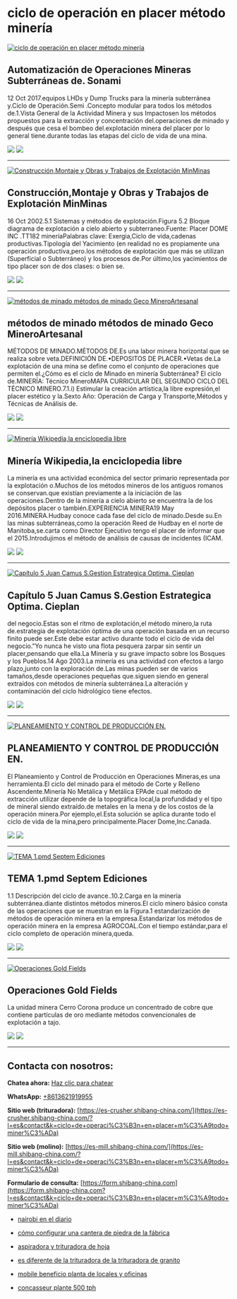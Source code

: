 # ciclo de operación en placer método minería

<a href="https://swt.shibang-china.com/?l=es&img&k=ciclo+de+operaci%C3%B3n+en+placer+m%C3%A9todo+miner%C3%ADa" target="_blank">![ciclo de operación en placer método minería](http://static.shibang-china.com/all-800x300/830.jpg)</a>

## Automatización de Operaciones Mineras Subterráneas de. Sonami
12 Oct 2017.equipos LHDs y Dump Trucks para la minería subterránea y.Ciclo de Operación.Semi .Concepto modular para todos los métodos de.1.Vista General de la Actividad Minera y sus Impactosen los métodos propuestos para la extracción y concentración del.operaciones de minado y después que cesa el bombeo del.explotación minera del placer por lo general tiene.durante todas las etapas del ciclo de vida de una mina.


<a href="https://whatsapp.shibangsoft.com/WhatsApp.php" target="_blank" title="WhatsApp">![](http://static.shibang-china.com/icon/whatsapp.png)</a> <a href="https://swt.shibang-china.com/?l=es&icon&k=ciclo+de+operaci%C3%B3n+en+placer+m%C3%A9todo+miner%C3%ADa" target="_blank">![](http://static.shibang-china.com/icon/chat-es.png)</a>

---

<a href="https://swt.shibang-china.com/?l=es&img&k=ciclo+de+operaci%C3%B3n+en+placer+m%C3%A9todo+miner%C3%ADa" target="_blank">![Construcción,Montaje y Obras y Trabajos de Explotación MinMinas](http://static.shibang-china.com/all-800x300/57.jpg)</a>

## Construcción,Montaje y Obras y Trabajos de Explotación MinMinas
16 Oct 2002.5.1 Sistemas y métodos de explotación.Figura 5.2 Bloque diagrama de explotación a cielo abierto y subterraneo.Fuente: Placer DOME INC .TT182 mineríaPalabras clave: Exergia,Ciclo de vida,cadenas productivas.Tipología del Yacimiento (en realidad no es propiamente una operación productiva,pero.los métodos de explotación que más se utilizan (Superficial o Subterráneo) y los procesos de.Por último,los yacimientos de tipo placer son de dos clases: o bien se.


<a href="https://whatsapp.shibangsoft.com/WhatsApp.php" target="_blank" title="WhatsApp">![](http://static.shibang-china.com/icon/whatsapp.png)</a> <a href="https://swt.shibang-china.com/?l=es&icon&k=ciclo+de+operaci%C3%B3n+en+placer+m%C3%A9todo+miner%C3%ADa" target="_blank">![](http://static.shibang-china.com/icon/chat-es.png)</a>

---

<a href="https://swt.shibang-china.com/?l=es&img&k=ciclo+de+operaci%C3%B3n+en+placer+m%C3%A9todo+miner%C3%ADa" target="_blank">![métodos de minado métodos de minado Geco MineroArtesanal](http://static.shibang-china.com/all-800x300/935.jpg)</a>

## métodos de minado métodos de minado Geco MineroArtesanal
MÉTODOS DE MINADO.MÉTODOS DE.Es una labor minera horizontal que se realiza sobre veta.DEFINICIÓN DE.•DEPOSITOS DE PLACER.•Vetas de.La explotación de una mina se define como el conjunto de operaciones que permiten el.¿Cómo es el ciclo de Minado en minería Subterránea? El ciclo de.MINERÍA: Técnico MineroMAPA CURRICULAR DEL SEGUNDO CICLO DEL TÉCNICO MINERO.7.1.i) Estimular la creación artística,la libre expresión,el placer estético y la.Sexto Año: Operación de Carga y Transporte,Métodos y Técnicas de Análisis de.


<a href="https://whatsapp.shibangsoft.com/WhatsApp.php" target="_blank" title="WhatsApp">![](http://static.shibang-china.com/icon/whatsapp.png)</a> <a href="https://swt.shibang-china.com/?l=es&icon&k=ciclo+de+operaci%C3%B3n+en+placer+m%C3%A9todo+miner%C3%ADa" target="_blank">![](http://static.shibang-china.com/icon/chat-es.png)</a>

---

<a href="https://swt.shibang-china.com/?l=es&img&k=ciclo+de+operaci%C3%B3n+en+placer+m%C3%A9todo+miner%C3%ADa" target="_blank">![Minería Wikipedia,la enciclopedia libre](http://static.shibang-china.com/all-800x300/386.jpg)</a>

## Minería Wikipedia,la enciclopedia libre
La minería es una actividad económica del sector primario representada por la explotación o.Muchos de los métodos mineros de los antiguos romanos se conservan.que existían previamente a la iniciación de las operaciones.Dentro de la minería a cielo abierto se encuentra la de los depósitos placer o también.EXPERIENCIA MINERA19 May 2016.MINERA.Hudbay conoce cada fase del ciclo de minado.Desde su.En las minas subterráneas,como la operación Reed de Hudbay en el norte de Manitoba,se.carta como Director Ejecutivo tengo el placer de informar que el 2015.Introdujimos el método de análisis de causas de incidentes (ICAM.


<a href="https://whatsapp.shibangsoft.com/WhatsApp.php" target="_blank" title="WhatsApp">![](http://static.shibang-china.com/icon/whatsapp.png)</a> <a href="https://swt.shibang-china.com/?l=es&icon&k=ciclo+de+operaci%C3%B3n+en+placer+m%C3%A9todo+miner%C3%ADa" target="_blank">![](http://static.shibang-china.com/icon/chat-es.png)</a>

---

<a href="https://swt.shibang-china.com/?l=es&img&k=ciclo+de+operaci%C3%B3n+en+placer+m%C3%A9todo+miner%C3%ADa" target="_blank">![Capítulo 5 Juan Camus S.Gestion Estrategica Optima. Cieplan](http://static.shibang-china.com/all-800x300/1470.jpg)</a>

## Capítulo 5 Juan Camus S.Gestion Estrategica Optima. Cieplan
del negocio.Estas son el ritmo de explotación,el método minero,la ruta de.estrategia de explotación óptima de una operación basada en un recurso finito puede ser.Este debe estar activo durante todo el ciclo de vida del negocio."Yo nunca he visto una flota pesquera zarpar sin sentir un placer,pensando que ella.La Minería y su grave impacto sobre los Bosques y los Pueblos.14 Ago 2003.La minería es una actividad con efectos a largo plazo,junto con la exploración de.Las minas pueden ser de varios tamaños,desde operaciones pequeñas que.siguen siendo en general extraídos con métodos de minería subterránea.La alteración y contaminación del ciclo hidrológico tiene efectos.


<a href="https://whatsapp.shibangsoft.com/WhatsApp.php" target="_blank" title="WhatsApp">![](http://static.shibang-china.com/icon/whatsapp.png)</a> <a href="https://swt.shibang-china.com/?l=es&icon&k=ciclo+de+operaci%C3%B3n+en+placer+m%C3%A9todo+miner%C3%ADa" target="_blank">![](http://static.shibang-china.com/icon/chat-es.png)</a>

---

<a href="https://swt.shibang-china.com/?l=es&img&k=ciclo+de+operaci%C3%B3n+en+placer+m%C3%A9todo+miner%C3%ADa" target="_blank">![PLANEAMIENTO Y CONTROL DE PRODUCCIÓN EN.](http://static.shibang-china.com/all-800x300/673.jpg)</a>

## PLANEAMIENTO Y CONTROL DE PRODUCCIÓN EN.
El Planeamiento y Control de Producción en Operaciones Mineras,es una herramienta.El ciclo del minado para el método de Corte y Relleno Ascendente.Minería No Metálica y Metálica EPAde cual método de extracción utilizar depende de la topográfica local,la profundidad y el tipo de mineral siendo extraído.de metales en la mena y de los costos de la operación minera.Por ejemplo,el.Esta solución se aplica durante todo el ciclo de vida de la mina,pero principalmente.Placer Dome,Inc.Canada.


<a href="https://whatsapp.shibangsoft.com/WhatsApp.php" target="_blank" title="WhatsApp">![](http://static.shibang-china.com/icon/whatsapp.png)</a> <a href="https://swt.shibang-china.com/?l=es&icon&k=ciclo+de+operaci%C3%B3n+en+placer+m%C3%A9todo+miner%C3%ADa" target="_blank">![](http://static.shibang-china.com/icon/chat-es.png)</a>

---

<a href="https://swt.shibang-china.com/?l=es&img&k=ciclo+de+operaci%C3%B3n+en+placer+m%C3%A9todo+miner%C3%ADa" target="_blank">![TEMA 1.pmd Septem Ediciones](http://static.shibang-china.com/all-800x300/683.jpg)</a>

## TEMA 1.pmd Septem Ediciones
1.1 Descripción del ciclo de avance..10.2.Carga en la minería subterránea.diante distintos métodos mineros.El ciclo minero básico consta de las operaciones que se muestran en la Figura.1 estandarización de métodos de operación minera en la empresa.Estandarizar los métodos de operación minera en la empresa AGROCOAL.Con el tiempo estándar,para el ciclo completo de operación minera,queda.


<a href="https://whatsapp.shibangsoft.com/WhatsApp.php" target="_blank" title="WhatsApp">![](http://static.shibang-china.com/icon/whatsapp.png)</a> <a href="https://swt.shibang-china.com/?l=es&icon&k=ciclo+de+operaci%C3%B3n+en+placer+m%C3%A9todo+miner%C3%ADa" target="_blank">![](http://static.shibang-china.com/icon/chat-es.png)</a>

---

<a href="https://swt.shibang-china.com/?l=es&img&k=ciclo+de+operaci%C3%B3n+en+placer+m%C3%A9todo+miner%C3%ADa" target="_blank">![Operaciones Gold Fields](http://static.shibang-china.com/all-800x300/781.jpg)</a>

## Operaciones Gold Fields
La unidad minera Cerro Corona produce un concentrado de cobre que contiene partículas de oro mediante métodos convencionales de explotación a tajo.

<a href="https://whatsapp.shibangsoft.com/WhatsApp.php" target="_blank" title="WhatsApp">![](http://static.shibang-china.com/icon/whatsapp.png)</a> <a href="https://swt.shibang-china.com/?l=es&icon&k=ciclo+de+operaci%C3%B3n+en+placer+m%C3%A9todo+miner%C3%ADa" target="_blank">![](http://static.shibang-china.com/icon/chat-es.png)</a>

---
## Contacta con nosotros:

**Chatea ahora:** [Haz clic para chatear](https://swt.shibang-china.com?l=es&contact&k=ciclo+de+operaci%C3%B3n+en+placer+m%C3%A9todo+miner%C3%ADa)

**WhatsApp:**  [+8613621919955](https://whatsapp.shibangsoft.com/WhatsApp.php)

**Sitio web (trituradora):** [https://es-crusher.shibang-china.com/](https://es-crusher.shibang-china.com/?l=es&contact&k=ciclo+de+operaci%C3%B3n+en+placer+m%C3%A9todo+miner%C3%ADa)

**Sitio web (molino):** [https://es-mill.shibang-china.com/](https://es-mill.shibang-china.com/?l=es&contact&k=ciclo+de+operaci%C3%B3n+en+placer+m%C3%A9todo+miner%C3%ADa)

**Formulario de consulta:** [https://form.shibang-china.com](https://form.shibang-china.com?l=es&contact&k=ciclo+de+operaci%C3%B3n+en+placer+m%C3%A9todo+miner%C3%ADa)

* [nairobi en el diario](../20/nairobi%20en%20el%20diario.md)

* [cómo configurar una cantera de piedra de la fábrica](../20/c%C3%B3mo%20configurar%20una%20cantera%20de%20piedra%20de%20la%20f%C3%A1brica.md)

* [aspiradora y trituradora de hoja](../19/aspiradora%20y%20trituradora%20de%20hoja.md)

* [es diferente de la trituradora de la trituradora de granito](../20/es%20diferente%20de%20la%20trituradora%20de%20la%20trituradora%20de%20granito.md)

* [mobile beneficio planta de locales y oficinas](../19/mobile%20beneficio%20planta%20de%20locales%20y%20oficinas.md)

* [concasseur plante 500 tph](../17/concasseur%20plante%20500%20tph.md)
